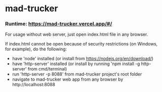 # mad-trucker

### Runtime: https://mad-trucker.vercel.app/#/

For usage without web server, just open index.html file in any browser.

If index.html cannot be open because of security restrictions (on Windows, for example), do the following:

- have 'node' installed (or install from https://nodejs.org/en/download/)
- have 'http-server' installed (or install by running 'npm install -g http-server' from cmd/terminal)
- run 'http-server -p 8088' from mad-trucker project's root folder
- navigate to mad-trucker web app from any browser by http://localhost:8088
